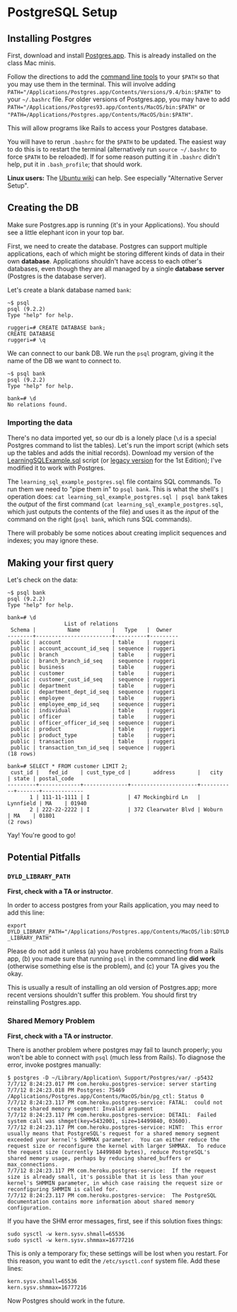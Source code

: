 # PostgreSQL Setup

## Installing Postgres

First, download and install [Postgres.app](http://postgresapp.com/). This is already installed on the class Mac minis.

Follow the directions to add the [command line tools](http://postgresapp.com/documentation/cli-tools.html) to your `$PATH` so that you may use them in the terminal. This will involve adding `PATH="/Applications/Postgres.app/Contents/Versions/9.4/bin:$PATH"` to your `~/.bashrc` file. For older versions of Postgres.app, you may have to add `PATH="/Applications/Postgres93.app/Contents/MacOS/bin:$PATH"` or `"PATH=/Applications/Postgres.app/Contents/MacOS/bin:$PATH"`.

This will allow programs like Rails to access your Postgres database.

You will have to rerun `.bashrc` for the `$PATH` to be updated. The easiest way to do this is to restart the terminal (alternatively run `source ~/.bashrc` to force `$PATH` to be reloaded). If for some reason putting it in `.bashrc` didn't help, put it in `.bash_profile`; that should work.

**Linux users:** The [Ubuntu wiki](https://help.ubuntu.com/community/PostgreSQL) can help. See especially "Alternative Server Setup".

## Creating the DB

Make sure Postgres.app is running (it's in your Applications). You should see a little elephant icon in your top bar.

First, we need to create the database. Postgres can support multiple applications, each of which might be storing different kinds of data in their own **database**. Applications shouldn't have access to each other's databases, even though they are all managed by a single **database server** (Postgres is the database server).

Let's create a blank database named `bank`:

    ~$ psql
    psql (9.2.2)
    Type "help" for help.

    ruggeri=# CREATE DATABASE bank;
    CREATE DATABASE
    ruggeri=# \q

We can connect to our bank DB. We run the `psql` program, giving it the name of the DB we want to connect to.

    ~$ psql bank
    psql (9.2.2)
    Type "help" for help.

    bank=# \d
    No relations found.

### Importing the data

There's no data imported yet, so our db is a lonely place (`\d` is a special Postgres command to list the tables). Let's run the import script (which sets up the tables and adds the initial records). Download my version of the [LearningSQLExample.sql](http://assets.aaonline.io/fullstack/sql/demos/learning_sql_example_postgres.sql) script (or [legacy version](http://assets.aaonline.io/fullstack/sql/demos/learning_sql_example_postgres_1st_ed.sql) for the 1st Edition); I've modified it to work with Postgres.

The `learning_sql_example_postgres.sql` file contains SQL commands. To run them we need to "pipe them in" to `psql bank`. This is what the shell's `|` operation does: `cat learning_sql_example_postgres.sql | psql bank` takes the _output_ of the first command (`cat learning_sql_example_postgres.sql`, which just outputs the contents of the file) and uses it as the _input_ of the command on the right (`psql bank`, which runs SQL commands).

There will probably be some notices about creating implicit sequences and indexes; you may ignore these.

## Making your first query

Let's check on the data:

    ~$ psql bank
    psql (9.2.2)
    Type "help" for help.

    bank=# \d
                      List of relations
     Schema |          Name          |   Type   |  Owner
    --------+------------------------+----------+---------
     public | account                | table    | ruggeri
     public | account_account_id_seq | sequence | ruggeri
     public | branch                 | table    | ruggeri
     public | branch_branch_id_seq   | sequence | ruggeri
     public | business               | table    | ruggeri
     public | customer               | table    | ruggeri
     public | customer_cust_id_seq   | sequence | ruggeri
     public | department             | table    | ruggeri
     public | department_dept_id_seq | sequence | ruggeri
     public | employee               | table    | ruggeri
     public | employee_emp_id_seq    | sequence | ruggeri
     public | individual             | table    | ruggeri
     public | officer                | table    | ruggeri
     public | officer_officer_id_seq | sequence | ruggeri
     public | product                | table    | ruggeri
     public | product_type           | table    | ruggeri
     public | transaction            | table    | ruggeri
     public | transaction_txn_id_seq | sequence | ruggeri
    (18 rows)

    bank=# SELECT * FROM customer LIMIT 2;
     cust_id |   fed_id    | cust_type_cd |       address       |   city    | state | postal_code
    ---------+-------------+--------------+---------------------+-----------+-------+-------------
           1 | 111-11-1111 | I            | 47 Mockingbird Ln   | Lynnfield | MA    | 01940
           2 | 222-22-2222 | I            | 372 Clearwater Blvd | Woburn    | MA    | 01801
    (2 rows)

Yay! You're good to go!

## Potential Pitfalls

### `DYLD_LIBRARY_PATH`

**First, check with a TA or instructor**.

In order to access postgres from your Rails application, you may need to add this line:

`export DYLD_LIBRARY_PATH="/Applications/Postgres.app/Contents/MacOS/lib:$DYLD_LIBRARY_PATH"`

Please do not add it unless (a) you have problems connecting from a Rails app, (b) you made sure that running `psql` in the command line **did work** (otherwise something else is the problem), and (c) your TA gives you the okay.

This is usually a result of installing an old version of Postgres.app; more recent versions shouldn't suffer this problem. You should first try reinstalling Postgres.app.

### Shared Memory Problem

**First, check with a TA or instructor**.

There is another problem where postgres may fail to launch properly; you won't be able to connect with `psql` (much less from Rails). To diagnose the error, invoke postgres manually:

    $ postgres -D ~/Library/Application\ Support/Postgres/var/ -p5432
    7/7/12 8:24:23.017 PM com.heroku.postgres-service: server starting
    7/7/12 8:24:23.018 PM Postgres: 75469 /Applications/Postgres.app/Contents/MacOS/bin/pg_ctl: Status 0
    7/7/12 8:24:23.117 PM com.heroku.postgres-service: FATAL:  could not create shared memory segment: Invalid argument
    7/7/12 8:24:23.117 PM com.heroku.postgres-service: DETAIL:  Failed system call was shmget(key=5432001, size=14499840, 03600).
    7/7/12 8:24:23.117 PM com.heroku.postgres-service: HINT:  This error usually means that PostgreSQL's request for a shared memory segment exceeded your kernel's SHMMAX parameter.  You can either reduce the request size or reconfigure the kernel with larger SHMMAX.  To reduce the request size (currently 14499840 bytes), reduce PostgreSQL's shared memory usage, perhaps by reducing shared_buffers or max_connections.
    7/7/12 8:24:23.117 PM com.heroku.postgres-service: 	If the request size is already small, it's possible that it is less than your kernel's SHMMIN parameter, in which case raising the request size or reconfiguring SHMMIN is called for.
    7/7/12 8:24:23.117 PM com.heroku.postgres-service: 	The PostgreSQL documentation contains more information about shared memory configuration.

If you have the SHM error messages, first, see if this solution fixes things:

    sudo sysctl -w kern.sysv.shmall=65536
    sudo sysctl -w kern.sysv.shmmax=16777216

This is only a temporary fix; these settings will be lost when you restart. For this reason, you want to edit the `/etc/sysctl.conf` system file. Add these lines:

    kern.sysv.shmall=65536
    kern.sysv.shmmax=16777216

Now Postgres should work in the future.